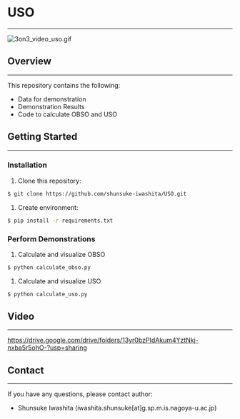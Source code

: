 # USO
---

![3on3_video_uso.gif](https://prod-files-secure.s3.us-west-2.amazonaws.com/53e95da0-468a-4459-870c-fe0fdfcb44f9/37930cd4-e66b-4976-9d96-0cc514e44b33/3on3_video_uso.gif)

## Overview

---

This repository contains the following:

- Data for demonstration
- Demonstration Results
- Code to calculate OBSO and USO

## Getting Started

---

### Installation

1. Clone this repository:

```bash
$ git clone https://github.com/shunsuke-iwashita/USO.git
```

1. Create environment:

```bash
$ pip install -r requirements.txt
```

### Perform Demonstrations

1. Calculate and visualize OBSO

```bash
$ python calculate_obso.py
```

1. Calculate and visualize USO

```bash
$ python calculate_uso.py
```

## Video

---

https://drive.google.com/drive/folders/13yr0bzPIdAkum4YztNkj-nxba5r5ohO-?usp=sharing

## Contact

---

If you have any questions, please contact author:

- Shunsuke Iwashita (iwashita.shunsuke[at]g.sp.m.is.nagoya-u.ac.jp)
